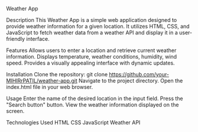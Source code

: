 Weather App

Description
This Weather App is a simple web application designed to provide weather information for a given location. It utilizes HTML, CSS, and JavaScript to fetch weather data from a weather API and display it in a user-friendly interface.

Features
Allows users to enter a location and retrieve current weather information.
Displays temperature, weather conditions, humidity, wind speed.
Provides a visually appealing interface with dynamic updates.

Installation
Clone the repository: git clone https://github.com/your-MIHIRrPATIL/weather-app.git
Navigate to the project directory.
Open the index.html file in your web browser.

Usage
Enter the name of the desired location in the input field.
Press the "Search button" button.
View the weather information displayed on the screen.

Technologies Used
HTML
CSS
JavaScript
Weather API
